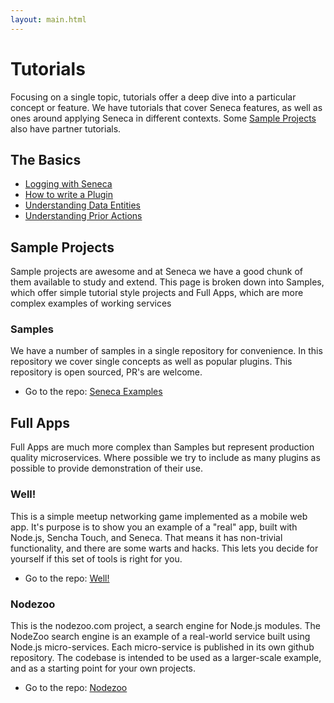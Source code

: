```yaml
---
layout: main.html
---
```


# Tutorials
Focusing on a single topic, tutorials offer a deep dive into a particular concept or feature. We have tutorials
that cover Seneca features, as well as ones around applying Seneca in different contexts. Some [Sample Projects][]
also have partner tutorials.

## The Basics

- [Logging with Seneca][]
- [How to write a Plugin][]
- [Understanding Data Entities][]
- [Understanding Prior Actions][]

## Sample Projects
Sample projects are awesome and at Seneca we have a good chunk of them available to study and extend. This page
is broken down into Samples, which offer simple tutorial style projects and Full Apps, which are more complex
examples of working services

### Samples
We have a number of samples in a single repository for convenience. In this repository we cover single concepts
as well as popular plugins. This repository is open sourced, PR's are welcome.

- Go to the repo: [Seneca Examples][]

## Full Apps
Full Apps are much more complex than Samples but represent production quality microservices. Where possible we
try to include as many plugins as possible to provide demonstration of their use.

### Well!
This is a simple meetup networking game implemented as a mobile web app. It's purpose is to show you an example of a "real" app, built with Node.js, Sencha Touch, and Seneca. That means it has non-trivial functionality, and there are some warts and hacks. This lets you decide for yourself if this set of tools is right for you.

- Go to the repo: [Well!][]

### Nodezoo
This is the nodezoo.com project, a search engine for Node.js modules. The NodeZoo search engine is an example of a real-world service built using Node.js micro-services. Each micro-service is published in its own github repository. The codebase is intended to be used as a larger-scale example, and as a starting point for your own projects.

- Go to the repo: [Nodezoo][]

[Sample Projects]: /tutorials/#samples
[Logging with Seneca]: /tutorials/logging-with-seneca.html
[How to write a Plugin]: /tutorials/how-to-write-a-plugin.html
[Understanding Data Entities]: /tutorials/understanding-data-entities.html
[Understanding Prior Actions]: /tutorials/understanding-prior-actions.html
[Seneca Examples]: https://github.com/rjrodger/seneca-examples]
[Well!]: https://github.com/nearform/well
[Nodezoo]: https://github.com/rjrodger/nodezoo
